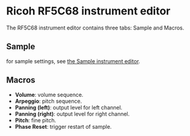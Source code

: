 # Ricoh RF5C68 instrument editor

The RF5C68 instrument editor contains three tabs: Sample and Macros.

## Sample

for sample settings, see [the Sample instrument editor](sample.md).

## Macros

- **Volume**: volume sequence.
- **Arpeggio**: pitch sequence.
- **Panning (left)**: output level for left channel.
- **Panning (right)**: output level for right channel.
- **Pitch**: fine pitch.
- **Phase Reset**: trigger restart of sample.
